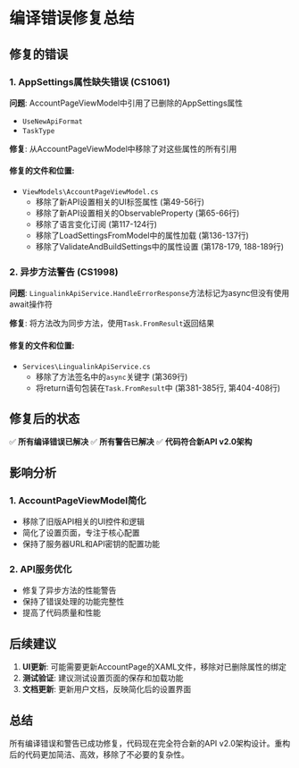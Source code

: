# 编译错误修复总结

## 修复的错误

### 1. AppSettings属性缺失错误 (CS1061)

**问题**: AccountPageViewModel中引用了已删除的AppSettings属性
- `UseNewApiFormat`
- `TaskType`

**修复**: 从AccountPageViewModel中移除了对这些属性的所有引用

#### 修复的文件和位置:
- `ViewModels\AccountPageViewModel.cs`
  - 移除了新API设置相关的UI标签属性 (第49-56行)
  - 移除了新API设置相关的ObservableProperty (第65-66行)
  - 移除了语言变化订阅 (第117-124行)
  - 移除了LoadSettingsFromModel中的属性加载 (第136-137行)
  - 移除了ValidateAndBuildSettings中的属性设置 (第178-179, 188-189行)

### 2. 异步方法警告 (CS1998)

**问题**: `LingualinkApiService.HandleErrorResponse`方法标记为async但没有使用await操作符

**修复**: 将方法改为同步方法，使用`Task.FromResult`返回结果

#### 修复的文件和位置:
- `Services\LingualinkApiService.cs`
  - 移除了方法签名中的`async`关键字 (第369行)
  - 将return语句包装在`Task.FromResult`中 (第381-385行, 第404-408行)

## 修复后的状态

✅ **所有编译错误已解决**
✅ **所有警告已解决**
✅ **代码符合新API v2.0架构**

## 影响分析

### 1. AccountPageViewModel简化
- 移除了旧版API相关的UI控件和逻辑
- 简化了设置页面，专注于核心配置
- 保持了服务器URL和API密钥的配置功能

### 2. API服务优化
- 修复了异步方法的性能警告
- 保持了错误处理的功能完整性
- 提高了代码质量和性能

## 后续建议

1. **UI更新**: 可能需要更新AccountPage的XAML文件，移除对已删除属性的绑定
2. **测试验证**: 建议测试设置页面的保存和加载功能
3. **文档更新**: 更新用户文档，反映简化后的设置界面

## 总结

所有编译错误和警告已成功修复，代码现在完全符合新的API v2.0架构设计。重构后的代码更加简洁、高效，移除了不必要的复杂性。
